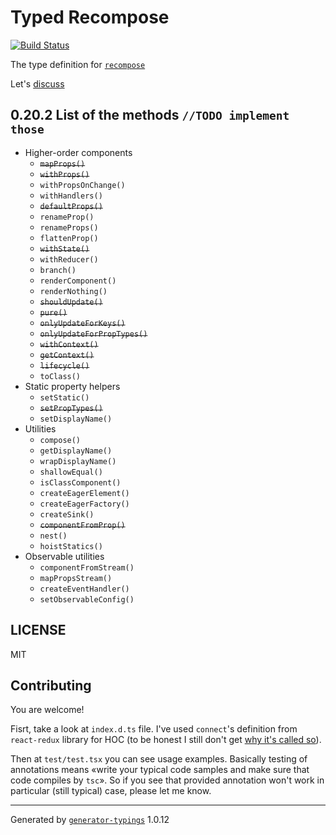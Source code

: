 # Typed Recompose

[![Build Status](https://travis-ci.org/evolution-gaming/typed-recompose.svg?branch=master)](https://travis-ci.org/evolution-gaming/typed-recompose)

The type definition for [`recompose`](https://github.com/acdlite/recompose.git)

Let's [discuss](https://github.com/acdlite/recompose/issues/231)

## 0.20.2 List of the methods `//TODO implement those`
* Higher-order components
  + ~~`mapProps()`~~
  + ~~`withProps()`~~
  + `withPropsOnChange()`
  + `withHandlers()`
  + ~~`defaultProps()`~~
  + `renameProp()`
  + `renameProps()`
  + `flattenProp()`
  + ~~`withState()`~~
  + `withReducer()`
  + `branch()`
  + `renderComponent()`
  + `renderNothing()`
  + ~~`shouldUpdate()`~~
  + ~~`pure()`~~
  + ~~`onlyUpdateForKeys()`~~
  + ~~`onlyUpdateForPropTypes()`~~
  + ~~`withContext()`~~
  + ~~`getContext()`~~
  + ~~`lifecycle()`~~
  + `toClass()`
* Static property helpers
  + `setStatic()`
  + ~~`setPropTypes()`~~
  + `setDisplayName()`
* Utilities
  + `compose()`
  + `getDisplayName()`
  + `wrapDisplayName()`
  + `shallowEqual()`
  + `isClassComponent()`
  + `createEagerElement()`
  + `createEagerFactory()`
  + `createSink()`
  + ~~`componentFromProp()`~~
  + `nest()`
  + `hoistStatics()`
* Observable utilities
  + `componentFromStream()`
  + `mapPropsStream()`
  + `createEventHandler()`
  + `setObservableConfig()`


## LICENSE

MIT

## Contributing

You are welcome!

Fisrt, take a look at `index.d.ts` file. I've used `connect`'s definition 
from `react-redux` library for HOC
(to be honest I still don't get [why it's called so](http://stackoverflow.com/questions/39321027/why-higher-order-component-hoc-is-called-so/39321076)).

Then at `test/test.tsx` you can see usage examples. Basically testing of 
annotations means «write your typical code samples and make sure that code compiles by `tsc`».
So if you see that provided annotation won't work in particular (still typical)
case, please let me know.

----

Generated by [`generator-typings`](https://github.com/typings/generator-typings) 1.0.12
